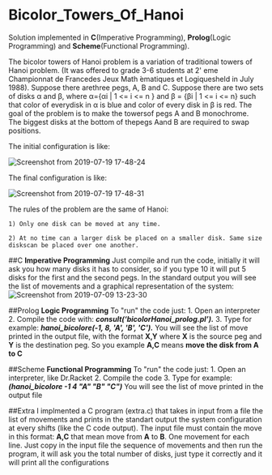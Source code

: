 # Bicolor_Towers_Of_Hanoi
Solution implemented in **C**(Imperative Programming), **Prolog**(Logic Programming) and **Scheme**(Functional Programming).

The bicolor towers of Hanoi problem is a variation of traditional towers of Hanoi problem. (It was offered to grade 3-6 students at 2' eme Championnat de Francedes Jeux Math ́ematiques et Logiquesheld in July 1988). Suppose there arethree pegs, A, B and C. Suppose there are two sets of disks α and β, where α={αi | 1 <= i <= n } and β = {βi | 1 <= i <= n} such that color of everydisk in α is blue and color of every disk in β is red.
The goal of the problem is to make the towersof pegs A and B monochrome. The biggest disks at the bottom of thepegs Aand B are required to swap positions. 

The initial configuration is like:

![Screenshot from 2019-07-19 17-48-24](https://user-images.githubusercontent.com/40428406/61548231-7eea5180-aa4d-11e9-9aa4-2d81c8277dfb.png)


The final configuration is like:

![Screenshot from 2019-07-19 17-48-31](https://user-images.githubusercontent.com/40428406/61548236-83166f00-aa4d-11e9-880e-05db3a1fc078.png)


The rules of the problem are the same of Hanoi:

	1) Only one disk can be moved at any time.

	2) At no time can a larger disk be placed on a smaller disk. Same size diskscan be placed over one another.


##C
**Imperative Programming**
Just compile and run the code, initially it will ask you how many disks it has to consider, so if you type 10 it will put 5 disks for the first and the second pegs.
In the standard output you will see the list of movements and a graphical representation of the system:
![Screenshot from 2019-07-09 13-23-30](https://user-images.githubusercontent.com/40428406/61550243-40a36100-aa52-11e9-9c24-b3762207214b.png)


##Prolog
**Logic Programming**
To "run" the code just: 
	1. Open an interpreter
	2. Compile the code with: ***consult(‘bicolorHanoi_prolog.pl’).***
	3. Type for example: ***hanoi_bicolore(-1, 8, 'A', 'B', 'C').***
You will see the list of move printed in the output file, with the format **X,Y** where **X** is the source peg and **Y** is the destination peg. So you example **A,C** means **move the disk from A to C**


##Scheme
**Functional Programming**
To "run" the code just: 
	1. Open an interpreter, like Dr.Racket
	2. Compile the code
	3. Type for example: ***(hanoi_bicolore -1 4 "A" "B" "C")***
You will see the list of move printed in the output file


##Extra
I implmented a C program (extra.c) that takes in input from a file the list of movements and prints in the standart output the system configuration at every shifts (like the C code output). The input file must contain the move in this format: **A,C** that mean move from **A** to **B**. One movement for each line. Just copy in the input file the sequence of movements and then run the program, it will ask you the total number of disks, just type it correctly and it will print all the configurations


